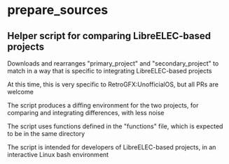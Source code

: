 # prepare_sources
## Helper script for comparing LibreELEC-based projects

Downloads and rearranges "primary_project" and "secondary_project" to match
in a way that is specific to integrating LibreELEC-based projects

At this time, this is very specific to RetroGFX:UnofficialOS, but all PRs are
welcome

The script produces a diffing environment for the two projects, for comparing
and integrating differences, with less noise

The script uses functions defined in the "functions" file, which is expected
to be in the same directory

The script is intended for developers of LibreELEC-based projects, in an
interactive Linux bash environment
